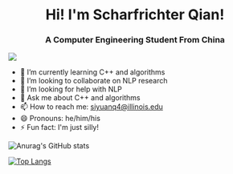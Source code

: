 <h1 align="center"> Hi! I'm Scharfrichter Qian! </h1>
<h3 align="center">A Computer Engineering Student From China</h3>

<img src="https://user-images.githubusercontent.com/73097560/115834477-dbab4500-a447-11eb-908a-139a6edaec5c.gif"></p>

- 🌱 I’m currently learning C++ and algorithms
- 👯 I’m looking to collaborate on NLP research 
- 🤔 I’m looking for help with NLP
- 💬 Ask me about C++ and algorithms
- 📫 How to reach me: siyuanq4@illinois.edu
- 😄 Pronouns: he/him/his
- ⚡ Fun fact: I'm just silly!


<!--
**Brant-Skywalker/Brant-Skywalker** is a ✨ _special_ ✨ repository because its `README.md` (this file) appears on your GitHub profile.

Here are some ideas to get you started:

- 🔭 I’m currently working on ...
- 🌱 I’m currently learning ...
- 👯 I’m looking to collaborate on ...
- 🤔 I’m looking for help with ...
- 💬 Ask me about ...
- 📫 How to reach me: ...
- 😄 Pronouns: ...
- ⚡ Fun fact: ...
-->
![Anurag's GitHub stats](https://github-readme-stats.vercel.app/api?username=Brant-Skywalker&show_icons=true&theme=dracula)

[![Top Langs](https://github-readme-stats.vercel.app/api/top-langs/?username=Brant-Skywalker&langs_count=8&hide=jupyter%20notebook)](https://github.com/anuraghazra/github-readme-stats)
